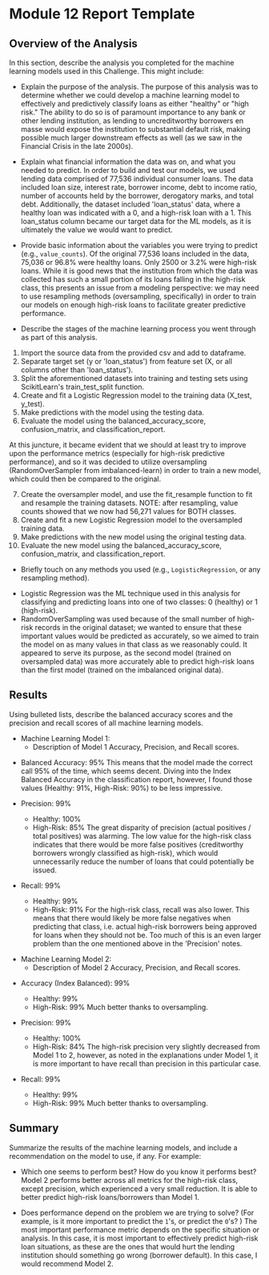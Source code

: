 # Module 12 Report Template

## Overview of the Analysis

In this section, describe the analysis you completed for the machine learning models used in this Challenge. This might include:

* Explain the purpose of the analysis.
The purpose of this analysis was to determine whether we could develop a machine learning model to effectively and predictively classify loans as either "healthy" or "high risk." The ability to do so is of paramount importance to any bank or other lending institution, as lending to uncreditworthy borrowers en masse would expose the institution to substantial default risk, making possible much larger downstream effects as well (as we saw in the Financial Crisis in the late 2000s).    

* Explain what financial information the data was on, and what you needed to predict.
In order to build and test our models, we used lending data comprised of 77,536 individual consumer loans. The data included loan size, interest rate, borrower income, debt to income ratio, number of accounts held by the borrower, derogatory marks, and total debt. Additionally, the dataset included 'loan_status' data, where a healthy loan was indicated with a 0, and a high-risk loan with a 1. This loan_status column became our target data for the ML models, as it is ultimately the value we would want to predict.   

* Provide basic information about the variables you were trying to predict (e.g., `value_counts`).
Of the original 77,536 loans included in the data, 75,036 or 96.8% were healthy loans. Only 2500 or 3.2% were high-risk loans. While it is good news that the institution from which the data was collected has such a small portion of its loans falling in the high-risk class, this presents an issue from a modeling perspective: we may need to use resampling methods (oversampling, specifically) in order to train our models on enough high-risk loans to facilitate greater predictive performance. 


* Describe the stages of the machine learning process you went through as part of this analysis.
1. Import the source data from the provided csv and add to dataframe.
2. Separate target set (y or 'loan_status') from feature set (X, or all columns other than 'loan_status').
3. Split the aforementioned datasets into training and testing sets using ScikitLearn's train_test_split function. 
4. Create and fit a Logistic Regression model to the training data (X_test, y_test).
5. Make predictions with the model using the testing data.
6. Evaluate the model using the balanced_accuracy_score, confusion_matrix, and classification_report.

At this juncture, it became evident that we should at least try to improve upon the performance metrics (especially for high-risk predictive performance), and so it was decided to utilize oversampling (RandomOverSampler from imbalanced-learn) in order to train a new model, which could then be compared to the original.

7. Create the oversampler model, and use the fit_resample function to fit and resample the training datasets. NOTE: after resampling, value counts showed that we now had 56,271 values for BOTH classes.
8. Create and fit a new Logistic Regression model to the oversampled training data.
9. Make predictions with the new model using the original testing data.
10. Evaluate the new model using the balanced_accuracy_score, confusion_matrix, and classification_report.



* Briefly touch on any methods you used (e.g., `LogisticRegression`, or any resampling method).
- Logistic Regression was the ML technique used in this analysis for classifying and predicting loans into one of two classes: 0 (healthy) or 1 (high-risk).
- RandomOverSampling was used because of the small number of high-risk records in the original dataset; we wanted to ensure that these important values would be predicted as accurately, so we aimed to train the model on as many values in that class as we reasonably could. It appeared to serve its purpose, as the second model (trained on oversampled data) was more accurately able to predict high-risk loans than the first model (trained on the imbalanced original data).

## Results

Using bulleted lists, describe the balanced accuracy scores and the precision and recall scores of all machine learning models.

* Machine Learning Model 1:
  * Description of Model 1 Accuracy, Precision, and Recall scores.
- Balanced Accuracy: 95%
This means that the model made the correct call 95% of the time, which seems decent. Diving into the Index Balanced Accuracy in the classification report, however, I found those values (Healthy: 91%, High-Risk: 90%) to be less impressive.

- Precision: 99%
    - Healthy: 100%
    - High-Risk: 85%
The great disparity of precision (actual positives / total positives) was alarming. The low value for the high-risk class indicates that there would be more false positives (creditworthy borrowers wrongly classified as high-risk), which would unnecessarily reduce the number of loans that could potentially be issued. 
    
- Recall: 99%
    - Healthy: 99%
    - High-Risk: 91%
For the high-risk class, recall was also lower. This means that there would likely be more false negatives when predicting that class, i.e. actual high-risk borrowers being approved for loans when they should not be. Too much of this is an even larger problem than the one mentioned above in the 'Precision' notes.
    


* Machine Learning Model 2:
  * Description of Model 2 Accuracy, Precision, and Recall scores.
- Accuracy (Index Balanced): 99%
    - Healthy: 99%
    - High-Risk: 99%
Much better thanks to oversampling. 
    
- Precision: 99%
    - Healthy: 100%
    - High-Risk: 84%
The high-risk precision very slightly decreased from Model 1 to 2, however, as noted in the explanations under Model 1, it is more important to have recall than precision in this particular case.

- Recall: 99%
    - Healthy: 99%
    - High-Risk: 99%
Much better thanks to oversampling. 


## Summary

Summarize the results of the machine learning models, and include a recommendation on the model to use, if any. For example:
* Which one seems to perform best? How do you know it performs best?
Model 2 performs better across all metrics for the high-risk class, except precision, which experienced a very small reduction. It is able to better predict high-risk loans/borrowers than Model 1.

* Does performance depend on the problem we are trying to solve? (For example, is it more important to predict the `1`'s, or predict the `0`'s? )
The most important performance metric depends on the specific situation or analysis. In this case, it is most important to effectively predict high-risk loan situations, as these are the ones that would hurt the lending institution should something go wrong (borrower default). In this case, I would recommend Model 2.
